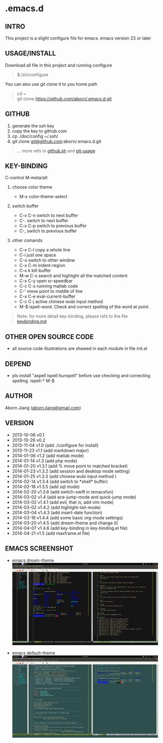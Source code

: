 .emacs.d
==========

## INTRO
This project is a slight configure file for emacs.
emacs version 23 or later

## USAGE/INSTALL
Download all file in this project and running configure  
> $./sh/configure

You can also use git clone it to you home path
> cd ~  
> git clone https://github.com/aborn/.emacs.d.git

## GITHUB
1. generate the ssh key
2. copy the key to github.com
3. cp ./doc/config ~/.ssh/
4. git clone git@github.com:aborn/.emacs.d.git

> ... more refs to
  [github.sh](https://github.com/aborn/.emacs.d/blob/master/sh/github.sh
  "github.com clone setting initial.") and
  [git-usage](https://github.com/aborn/.emacs.d/blob/master/doc/git-usage.md
  "how to use git.")

## KEY-BINDING
C-control
M-meta/alt

1. choose color theme
	*  M-x color-theme-select

2. switch buffer    
	* C-x C-n  switch to next buffer
    * C-.      switch to next buffer
	* C-x C-p  switch to previous buffer
    * C-,      switch to previous buffer

3. other comands
	* C-x C-l  copy a whole line
	* C-i      just one space
	* C-o      switch to other window
    * C-x C-m  indent-region
    * C-x k    kill-buffer
    * M-w C-s  search and highlight all the matched content
    * C-x C-y  open sr-speedbar
    * C-c C-s  running matlab code
    * C-'      move point to middle of line
    * C-x C-e  eval-current-buffer
    * C-c C-j  active chinese wubi input method
    * M-$      ispell-word. Check and correct spelling of the word at point.

> Note: for more detail key-binding, please refs to the file
> [keybinding.md](https://github.com/aborn/.emacs.d/blob/master/doc/keybinding.md 
> "all hot-key instructions in this repo")

## OTHER OPEN SOURCE CODE
* all source code illustrations are showed in each module in file init.el

## DEPEND
* pls install "aspell ispell hunspell" before use checking and
correcting spelling. ispell-*  M-$

## AUTHOR
Aborn Jiang (aborn.jiang@gmail.com)

## VERSION
* 2013-10-06 v0.1
* 2013-10-26 v0.2
* 2013-11-04 v1.0   (add ./configure for install)
* 2013-11-23 v1.1   (add markdown major)
* 2014-01-06 v1.2   (add matlab mode)
* 2014-01-14 v1.3   (add php mode)
* 2014-01-20 v1.3.1 (add % move point to matched bracket)
* 2014-01-23 v1.3.2 (add session and desktop mode setting)
* 2014-01-25 v1.3.3 (add chinese wubi input method )
* 2014-02-14 v1.3.4 (add switch to \*shell\* buffer)
* 2014-02-18 v1.3.5 (add sql mode)
* 2014-02-20 v1.3.6 (add switch-swift in iemacsfun)
* 2014-03-02 v1.4   (add ace-jump-mode and quick-jump mode)
* 2014-03-02 v1.4.1 (add evil, that is, add vim mode)
* 2014-03-02 v1.4.2 (add highlight-tail-mode)
* 2014-03-04 v1.4.3 (add insert-date function)
* 2014-03-16 v1.4.4 (add some basic org-mode settings)
* 2014-03-20 v1.4.5 (add dream-theme and change it)
* 2014-04-07 v1.4.6 (add key-binding in key-binding.el file)
* 2014-04-21 v1.5   (add maxframe.el file)

## EMACS SCREENSHOT
* emacs dream-theme
![](images/emacs-dream.png "my emacs dream-theme screenshot")

* emacs default-theme
![](images/emacs-default.png "my emacs default-theme screenshot")




